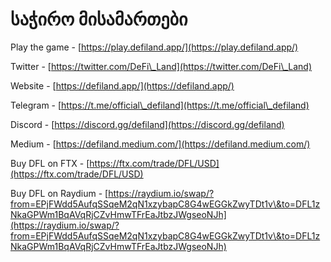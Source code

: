 # საჭირო მისამართები

Play the game - [https://play.defiland.app/](https://play.defiland.app/)

Twitter - [https://twitter.com/DeFi\_Land](https://twitter.com/DeFi\_Land)

Website - [https://defiland.app/](https://defiland.app/)

Telegram - [https://t.me/official\_defiland](https://t.me/official\_defiland)

Discord - [https://discord.gg/defiland](https://discord.gg/defiland)

Medium - [https://defiland.medium.com/](https://defiland.medium.com/)

Buy DFL on FTX - [https://ftx.com/trade/DFL/USD](https://ftx.com/trade/DFL/USD)

Buy DFL on Raydium - [https://raydium.io/swap/?from=EPjFWdd5AufqSSqeM2qN1xzybapC8G4wEGGkZwyTDt1v\&to=DFL1zNkaGPWm1BqAVqRjCZvHmwTFrEaJtbzJWgseoNJh](https://raydium.io/swap/?from=EPjFWdd5AufqSSqeM2qN1xzybapC8G4wEGGkZwyTDt1v\&to=DFL1zNkaGPWm1BqAVqRjCZvHmwTFrEaJtbzJWgseoNJh)

